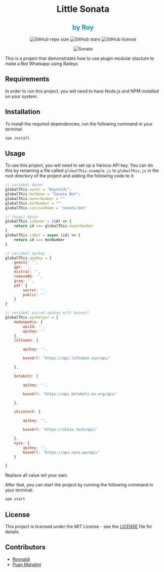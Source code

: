 <div align="center">
<h1>Little Sonata</h1>
<h2 style="color:#1496DC">by Roy</h2>

![GitHub repo size](https://img.shields.io/github/repo-size/idlanyor/base-kanata)
![GitHub stars](https://img.shields.io/github/stars/idlanyor/base-kanata?style=social)
![GitHub license](https://img.shields.io/github/license/idlanyor/base-kanata)

![Sonata](https://telegra.ph/file/8360caca1efd0f697d122.jpg)

</div>


This is a project that demonstrates how to use plugin modular stucture to make a Bot Whatsapp using Baileys

## Requirements

In order to run this project, you will need to have Node.js and NPM installed on your system.

## Installation

To install the required dependencies, run the following command in your terminal:

```bash
npm install
```

## Usage

To use this project, you will need to set up a Various API key. You can do this by renaming a file called `globalThis.example.js` to `globalThis.js` in the root directory of the project and adding the following code to it:

```javascript
// variabel dasar
globalThis.owner = "Roynaldi";
globalThis.botName = "Sonata Bot";
globalThis.ownerNumber = ""
globalThis.botNumber = ""
globalThis.sessionName = 'sonata-bot'

// fungsi dasar
globalThis.isOwner = (id) => {
    return id === globalThis.ownerNumber
}
globalThis.isBot = async (id) => {
    return id === botNumber
}

// variabel apikey
globalThis.apiKey = {
    gemini: '',
    gpt: '',
    mistral: '',
    removeBG: '',
    groq: '',
    pdf: {
        secret: '',
        public: ''
    }
}

// variabel paired apikey with baseurl
globalThis.apiHelper = {
    medanpedia: {
        apiId: '',
        apiKey: ''
    },
    lolhuman: {

        apikey: '',

        baseUrl: 'https://api.lolhuman.xyz/api/'

    },

    betabotz: {

        apikey: '',

        baseUrl: 'https://api.betabotz.eu.org/api/'

    },

    skizotech: {

        apikey: '',

        baseUrl: 'https://skizo.tech/api/'

    },
    nyxs: {
        apikey: '',
        baseUrl: 'https://api.nyxs.pw/api/'
    }

}

```

Replace all value wit your own.

After that, you can start the project by running the following command in your terminal:

```bash
npm start
```


## License

This project is licensed under the MIT License - see the [LICENSE](LICENSE) file for details.


## Contributors
- [Roynaldi](https://github.com/idlanyor)
- [Puan Mahalini](https://github.com/puanmahalini)
